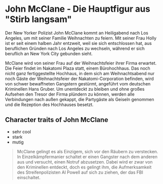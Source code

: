 # John McClane - Die Hauptfigur aus "Stirb langsam"

Der New Yorker Polizist John McClane kommt an Heiligabend nach Los Angeles, um mit seiner Familie
Weihnachten zu feiern. Mit seiner Frau Holly ist er seit einem halben Jahr entzweit, weil sie sich
entschlossen hat, aus beruflichen Gründen nach Los Angeles zu wechseln, während er sich beruflich
an New York City gebunden sieht.

McClane wird von seiner Frau auf der Weihnachtsfeier ihrer Firma erwartet. Die Feier findet im 
Nakatomi Plaza statt, einem Bürohochhaus. Das noch nicht ganz fertiggestellte Hochhaus, in dem sich 
am Weihnachtsabend nur noch Gäste der Weihnachtsfeier der Nakatomi-Corporation befinden, wird von 
schwer bewaffneten Gangstern gestürmt, angeführt vom deutschen Kriminellen Hans Gruber. 
Um unentdeckt zu bleiben und ohne großes Aufsehen den Tresor der Firma plündern zu können, werden 
alle Verbindungen nach außen gekappt, die Partygäste als Geiseln genommen und die Rezeption des 
Hochhauses besetzt. 

## Character traits of John McClane
* sehr cool
* stark
* mutig

> McClane gelingt es als Einzigem, sich vor den Räubern zu verstecken. In Einzelkämpfermanier schaltet er einen Gangster nach dem anderen aus und versucht, einen Notruf abzusetzen. Dabei wird er zwar von den Kriminellen entdeckt, doch es gelingt ihm, die Aufmerksamkeit des Streifenpolizisten Al Powell auf sich zu ziehen, der das FBI einschaltet.
